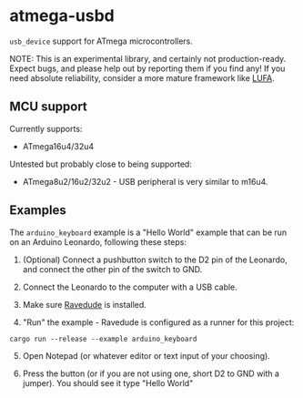 # atmega-usbd

`usb_device` support for ATmega microcontrollers.

NOTE: This is an experimental library, and certainly not production-ready. Expect bugs,
and please help out by reporting them if you find any! If you need absolute reliability,
consider a more mature framework like [LUFA].

## MCU support

Currently supports:

- ATmega16u4/32u4

Untested but probably close to being supported:

- ATmega8u2/16u2/32u2 - USB peripheral is very similar to m16u4.

## Examples

The `arduino_keyboard` example is a "Hello World" example that can be run on an
Arduino Leonardo, following these steps:

1. (Optional) Connect a pushbutton switch to the D2 pin of the Leonardo, and connect the other pin
  of the switch to GND.

2. Connect the Leonardo to the computer with a USB cable.

3. Make sure [Ravedude] is installed.

4. "Run" the example - Ravedude is configured as a runner for this project:

  ```
  cargo run --release --example arduino_keyboard
  ```
  
5. Open Notepad (or whatever editor or text input of your choosing).

6. Press the button (or if you are not using one, short D2 to GND with a jumper).
You should see it type "Hello World"

[LUFA]: http://www.fourwalledcubicle.com/LUFA.php
[rust-avr-usb]: https://github.com/agausmann/rust-avr-usb
[Ravedude]: https://github.com/Rahix/avr-hal/tree/main/ravedude
